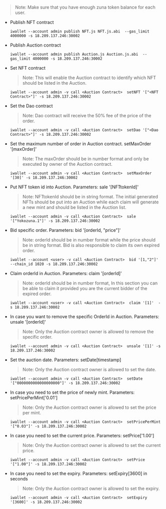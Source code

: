 > Note: Make sure that you have enough zuna token balance for each user.

* Publish NFT contract

    ```
    iwallet --account admin publish NFT.js NFT.js.abi  --gas_limit 4000000 -s 18.209.137.246:30002
    ```

* Publish Auction contract

    ```
    iwallet --account admin publish Auction.js Auction.js.abi  --gas_limit 4000000 -s 18.209.137.246:30002
    ```

* Set NFT contract
    > Note: This will enable the Auction contract to identify which NFT should be listed in the Auction.

    ```
    iwallet --account admin -v call <Auction Contract>  setNFT '["<NFT Contract>"]' -s 18.209.137.246:30002
    ```

* Set the Dao contract
    > Note: Dao contract will receive the 50% fee of the price of the order.

    ```
    iwallet --account admin -v call <Auction Contract>  setDao '["<Dao Contract>"]' -s 18.209.137.246:30002
    ```

* Set the maximum number of order in Auction contract. setMaxOrder '[maxOrder]'
    > Note: The maxOrder should be in number format and only be executed by owner of the Auction contract.

    ```
    iwallet --account admin -v call <Auction Contract>  setMaxOrder '[30]' -s 18.209.137.246:30002
    ```

* Put NFT token id into Auction. Parameters: sale '[NFTtokenId]'
    > Note: NFTtokenId should be in string format. The initial generated NFTs should be put into an Auction while each claim will generate a new mint and should be listed in the Auction list.

    ```
    iwallet --account admin -v call <Auction Contract>  sale '["Yokozuna.1"]' -s 18.209.137.246:30002
    ```

* Bid specific order. Parameters: bid '[orderId, "price"]'

    > Note: orderId should be in number format while the price should be in string format. Bid is also responsible to claim its own expired order.

    ```
    iwallet --account <user> -v call <Auction Contract>  bid '[1,"2"]' --chain_id 1020 -s 18.209.137.246:30002
    ```

* Claim orderId in Auction. Parameters: claim '[orderId]'

    > Note: orderId should be in number format, In this section you can be able to claim it provided you are the current bidder of the expired order.

    ```
    iwallet --account <user> -v call <Auction Contract>  claim '[1]'  -s 18.209.137.246:30002
    ```

* In case you want to remove the specific OrderId in Auction. Parameters: unsale '[orderId]'
    > Note: Only the Auction contract owner is allowed to remove the specific order.

    ```
    iwallet --account admin -v call <Auction Contract>  unsale '[1]' -s 18.209.137.246:30002
    ```

* Set the auction date. Parameters: setDate[timestamp]
    > Note: Only the Auction contract owner is allowed to set the date.

    ```
    iwallet --account admin -v call <Auction Contract>  setDate '["0000000000000000000"]' -s 18.209.137.246:30002
    ```

* In case you need to set the price of newly mint. Parameters: setPricePerMint['0.01']
    > Note: Only the Auction contract owner is allowed to set the price per mint.

    ```
    iwallet --account admin -v call <Auction Contract>  setPricePerMint '["0.03"]' -s 18.209.137.246:30002
    ```

* In case you need to set the current price. Parameters: setPrice['1.00']
    > Note: Only the Auction contract owner is allowed to set the current price.

    ```
    iwallet --account admin -v call <Auction Contract>  setPrice '["1.00"]' -s 18.209.137.246:30002
    ```

* In case you need to set the expiry. Parameters: setExpiry[3600] in seconds
    > Note: Only the Auction contract owner is allowed to set the expiry.

    ```
    iwallet --account admin -v call <Auction Contract>  setExpiry '[3600]' -s 18.209.137.246:30002
    ```
